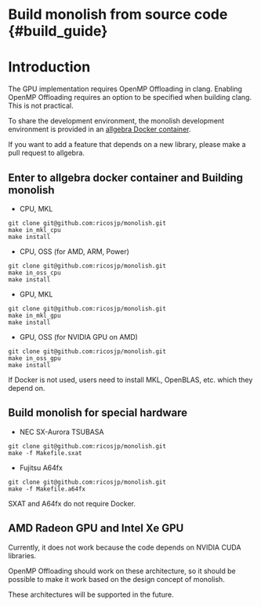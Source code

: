 # Build monolish from source code {#build_guide}

# Introduction

The GPU implementation requires OpenMP Offloading in clang.
Enabling OpenMP Offloading requires an option to be specified when building clang. This is not practical.

To share the development environment, the monolish development environment is provided in an [allgebra Docker container](https://github.com/ricosjp/allgebra).

If you want to add a feature that depends on a new library, please make a pull request to allgebra.

## Enter to allgebra docker container and Building monolish

- CPU, MKL
```
git clone git@github.com:ricosjp/monolish.git
make in_mkl_cpu
make install
```

- CPU, OSS (for AMD, ARM, Power)
```
git clone git@github.com:ricosjp/monolish.git
make in_oss_cpu
make install
```

- GPU, MKL
```
git clone git@github.com:ricosjp/monolish.git
make in_mkl_gpu
make install
```

- GPU, OSS (for NVIDIA GPU on AMD)
```
git clone git@github.com:ricosjp/monolish.git
make in_oss_gpu
make install
```

If Docker is not used, users need to install MKL, OpenBLAS, etc. which they depend on.

## Build monolish for special hardware
- NEC SX-Aurora TSUBASA
```
git clone git@github.com:ricosjp/monolish.git
make -f Makefile.sxat
```

- Fujitsu A64fx
```
git clone git@github.com:ricosjp/monolish.git
make -f Makefile.a64fx
```
SXAT and A64fx do not require Docker.


## AMD Radeon GPU and Intel Xe GPU
Currently, it does not work because the code depends on NVIDIA CUDA libraries.

OpenMP Offloading should work on these architecture, so it should be possible to make it work based on the design concept of monolish.

These architectures will be supported in the future.
